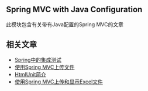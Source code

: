 ## Spring MVC with Java Configuration

此模块包含有关带有Java配置的Spring MVC的文章

## 相关文章

+ [Spring中的集成测试](docs/Spring中的集成测试.md)
+ [使用Spring MVC上传文件](docs/使用SpringMVC上传文件.md)
+ [HtmlUnit简介](docs/HtmlUnit简介.md)
+ [使用Spring MVC上传和显示Excel文件](docs/使用SpringMVC上传和显示Excel文件.md)